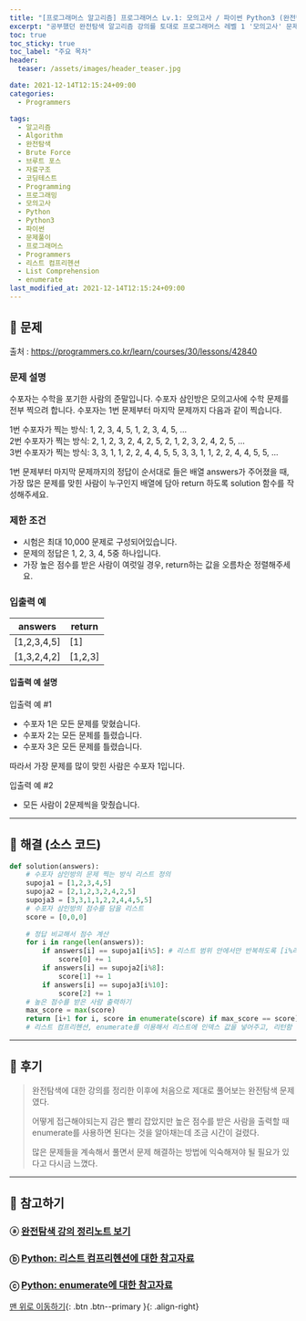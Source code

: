 ```yaml
---
title: "[프로그래머스 알고리즘] 프로그래머스 Lv.1: 모의고사 / 파이썬 Python3 (완전탐색)"
excerpt: "공부했던 완전탐색 알고리즘 강의를 토대로 프로그래머스 레벨 1 '모의고사' 문제를 파이썬으로 풀어보았다."
toc: true
toc_sticky: true
toc_label: "주요 목차"
header:
  teaser: /assets/images/header_teaser.jpg

date: 2021-12-14T12:15:24+09:00
categories:
  - Programmers

tags:
  - 알고리즘
  - Algorithm
  - 완전탐색
  - Brute Force
  - 브루트 포스
  - 자료구조
  - 코딩테스트
  - Programming
  - 프로그래밍
  - 모의고사
  - Python
  - Python3
  - 파이썬
  - 문제풀이
  - 프로그래머스
  - Programmers
  - 리스트 컴프리헨션
  - List Comprehension
  - enumerate
last_modified_at: 2021-12-14T12:15:24+09:00
---
```


## 🔔 문제

출처 : <https://programmers.co.kr/learn/courses/30/lessons/42840>

### 문제 설명

수포자는 수학을 포기한 사람의 준말입니다. 수포자 삼인방은 모의고사에 수학 문제를 전부 찍으려 합니다. 수포자는 1번 문제부터 마지막 문제까지 다음과 같이 찍습니다.

1번 수포자가 찍는 방식: 1, 2, 3, 4, 5, 1, 2, 3, 4, 5, ...<br>
2번 수포자가 찍는 방식: 2, 1, 2, 3, 2, 4, 2, 5, 2, 1, 2, 3, 2, 4, 2, 5, ...<br>
3번 수포자가 찍는 방식: 3, 3, 1, 1, 2, 2, 4, 4, 5, 5, 3, 3, 1, 1, 2, 2, 4, 4, 5, 5, ...

1번 문제부터 마지막 문제까지의 정답이 순서대로 들은 배열 answers가 주어졌을 때, 가장 많은 문제를 맞힌 사람이 누구인지 배열에 담아 return 하도록 solution 함수를 작성해주세요.

### 제한 조건

- 시험은 최대 10,000 문제로 구성되어있습니다.
- 문제의 정답은 1, 2, 3, 4, 5중 하나입니다.
- 가장 높은 점수를 받은 사람이 여럿일 경우, return하는 값을 오름차순 정렬해주세요.

### 입출력 예

| answers     | return  |
| ----------- | ------- |
| [1,2,3,4,5] | [1]     |
| [1,3,2,4,2] | [1,2,3] |

#### 입출력 예 설명

입출력 예 #1

- 수포자 1은 모든 문제를 맞혔습니다.
- 수포자 2는 모든 문제를 틀렸습니다.
- 수포자 3은 모든 문제를 틀렸습니다.

따라서 가장 문제를 많이 맞힌 사람은 수포자 1입니다.

입출력 예 #2

- 모든 사람이 2문제씩을 맞췄습니다.

---

## 🔐 해결 (소스 코드)

```python
def solution(answers):
    # 수포자 삼인방의 문제 찍는 방식 리스트 정의
    supoja1 = [1,2,3,4,5]
    supoja2 = [2,1,2,3,2,4,2,5]
    supoja3 = [3,3,1,1,2,2,4,4,5,5]
    # 수포자 삼인방의 점수를 담을 리스트
    score = [0,0,0]
    
    # 정답 비교해서 점수 계산
    for i in range(len(answers)):
        if answers[i] == supoja1[i%5]: # 리스트 범위 안에서만 반복하도록 [i%리스트 총 길이]
            score[0] += 1
        if answers[i] == supoja2[i%8]:
            score[1] += 1
        if answers[i] == supoja3[i%10]:
            score[2] += 1
    # 높은 점수를 받은 사람 출력하기
    max_score = max(score)
    return [i+1 for i, score in enumerate(score) if max_score == score]
    # 리스트 컴프리헨션, enumerate를 이용해서 리스트에 인덱스 값을 넣어주고, 리턴함
```

---

## 📝 후기

>완전탐색에 대한 강의를 정리한 이후에 처음으로 제대로 풀어보는 완전탐색 문제였다.
>
>어떻게 접근해야되는지 감은 빨리 잡았지만 높은 점수를 받은 사람을 출력할 때 enumerate를 사용하면 된다는 것을 알아채는데 조금 시간이 걸렸다.
>
>많은 문제들을 계속해서 풀면서 문제 해결하는 방법에 익숙해져야 될 필요가 있다고 다시금 느꼈다.

---

## 👣 참고하기

### ⓐ [완전탐색 강의 정리노트 보기](https://root-devvoo.github.io/algorithm/%EC%99%84%EC%A0%84%ED%83%90%EC%83%89,%EC%9D%B4%EB%B6%84%ED%83%90%EC%83%89/#part-1-%EC%99%84%EC%A0%84%ED%83%90%EC%83%89-brute-force)

### ⓑ [Python: 리스트 컴프리헨션에 대한 참고자료](https://wikidocs.net/22805)

### ⓒ [Python: enumerate에 대한 참고자료](https://wikidocs.net/22805)

[맨 위로 이동하기](#){: .btn .btn--primary }{: .align-right}